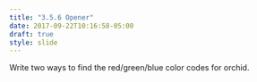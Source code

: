```yaml
---
title: "3.5.6 Opener"
date: 2017-09-22T10:16:58-05:00
draft: true
style: slide
---
```


Write two ways to find the red/green/blue color codes for orchid.

